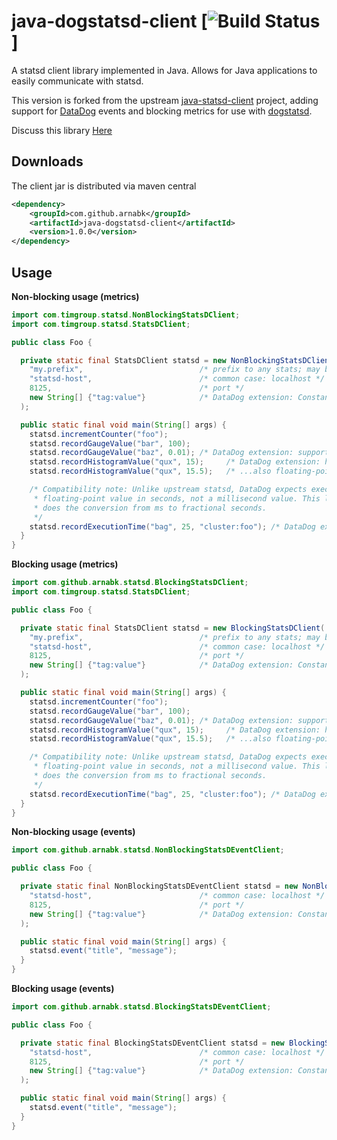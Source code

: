 java-dogstatsd-client [![Build Status](https://travis-ci.org/arnabk/java-dogstatsd-client.svg?branch=master)]
==================

A statsd client library implemented in Java.  Allows for Java applications to easily communicate with statsd.

This version is forked from the upstream [java-statsd-client](https://github.com/indeedeng/java-dogstatsd-client) project, adding support for [DataDog](http://datadoghq.com/) events and blocking metrics for use with [dogstatsd](http://docs.datadoghq.com/guides/dogstatsd/).

Discuss this library [Here](http://ranartech.com/techblog/?p=160)

Downloads
---------
The client jar is distributed via maven central

```xml
<dependency>
    <groupId>com.github.arnabk</groupId>
    <artifactId>java-dogstatsd-client</artifactId>
    <version>1.0.0</version>
</dependency>
```

Usage
-----

**Non-blocking usage (metrics)**
```java
import com.timgroup.statsd.NonBlockingStatsDClient;
import com.timgroup.statsd.StatsDClient;

public class Foo {

  private static final StatsDClient statsd = new NonBlockingStatsDClient(
    "my.prefix",                          /* prefix to any stats; may be null or empty string */
    "statsd-host",                        /* common case: localhost */
    8125,                                 /* port */
    new String[] {"tag:value"}            /* DataDog extension: Constant tags, always applied */
  );

  public static final void main(String[] args) {
    statsd.incrementCounter("foo");
    statsd.recordGaugeValue("bar", 100);
    statsd.recordGaugeValue("baz", 0.01); /* DataDog extension: support for floating-point gauges */
    statsd.recordHistogramValue("qux", 15);     /* DataDog extension: histograms */
    statsd.recordHistogramValue("qux", 15.5);   /* ...also floating-point */

    /* Compatibility note: Unlike upstream statsd, DataDog expects execution times to be a
     * floating-point value in seconds, not a millisecond value. This library
     * does the conversion from ms to fractional seconds.
     */
    statsd.recordExecutionTime("bag", 25, "cluster:foo"); /* DataDog extension: cluster tag */
  }
}
```

**Blocking usage (metrics)**
```java
import com.github.arnabk.statsd.BlockingStatsDClient;
import com.timgroup.statsd.StatsDClient;

public class Foo {

  private static final StatsDClient statsd = new BlockingStatsDClient(
    "my.prefix",                          /* prefix to any stats; may be null or empty string */
    "statsd-host",                        /* common case: localhost */
    8125,                                 /* port */
    new String[] {"tag:value"}            /* DataDog extension: Constant tags, always applied */
  );

  public static final void main(String[] args) {
    statsd.incrementCounter("foo");
    statsd.recordGaugeValue("bar", 100);
    statsd.recordGaugeValue("baz", 0.01); /* DataDog extension: support for floating-point gauges */
    statsd.recordHistogramValue("qux", 15);     /* DataDog extension: histograms */
    statsd.recordHistogramValue("qux", 15.5);   /* ...also floating-point */

    /* Compatibility note: Unlike upstream statsd, DataDog expects execution times to be a
     * floating-point value in seconds, not a millisecond value. This library
     * does the conversion from ms to fractional seconds.
     */
    statsd.recordExecutionTime("bag", 25, "cluster:foo"); /* DataDog extension: cluster tag */
  }
}
```

**Non-blocking usage (events)**
```java
import com.github.arnabk.statsd.NonBlockingStatsDEventClient;

public class Foo {

  private static final NonBlockingStatsDEventClient statsd = new NonBlockingStatsDEventClient(
    "statsd-host",                        /* common case: localhost */
    8125,                                 /* port */
    new String[] {"tag:value"}            /* DataDog extension: Constant tags, always applied */
  );

  public static final void main(String[] args) {
    statsd.event("title", "message");
  }
}
```


**Blocking usage (events)**
```java
import com.github.arnabk.statsd.BlockingStatsDEventClient;

public class Foo {

  private static final BlockingStatsDEventClient statsd = new BlockingStatsDEventClient(
    "statsd-host",                        /* common case: localhost */
    8125,                                 /* port */
    new String[] {"tag:value"}            /* DataDog extension: Constant tags, always applied */
  );

  public static final void main(String[] args) {
    statsd.event("title", "message");
  }
}
```

